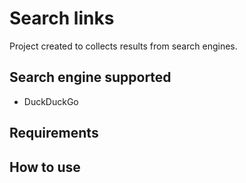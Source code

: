 # Search links

Project created to collects results from search engines.

## Search engine supported 

 * DuckDuckGo

## Requirements

## How to use


